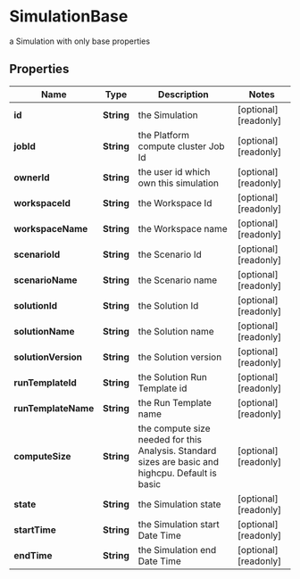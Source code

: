 

# SimulationBase

a Simulation with only base properties

## Properties

Name | Type | Description | Notes
------------ | ------------- | ------------- | -------------
**id** | **String** | the Simulation |  [optional] [readonly]
**jobId** | **String** | the Platform compute cluster Job Id |  [optional] [readonly]
**ownerId** | **String** | the user id which own this simulation |  [optional] [readonly]
**workspaceId** | **String** | the Workspace Id |  [optional] [readonly]
**workspaceName** | **String** | the Workspace name |  [optional] [readonly]
**scenarioId** | **String** | the Scenario Id |  [optional] [readonly]
**scenarioName** | **String** | the Scenario name |  [optional] [readonly]
**solutionId** | **String** | the Solution Id |  [optional] [readonly]
**solutionName** | **String** | the Solution name |  [optional] [readonly]
**solutionVersion** | **String** | the Solution version |  [optional] [readonly]
**runTemplateId** | **String** | the Solution Run Template id |  [optional] [readonly]
**runTemplateName** | **String** | the Run Template name |  [optional] [readonly]
**computeSize** | **String** | the compute size needed for this Analysis. Standard sizes are basic and highcpu. Default is basic |  [optional] [readonly]
**state** | **String** | the Simulation state |  [optional] [readonly]
**startTime** | **String** | the Simulation start Date Time |  [optional] [readonly]
**endTime** | **String** | the Simulation end Date Time |  [optional] [readonly]



